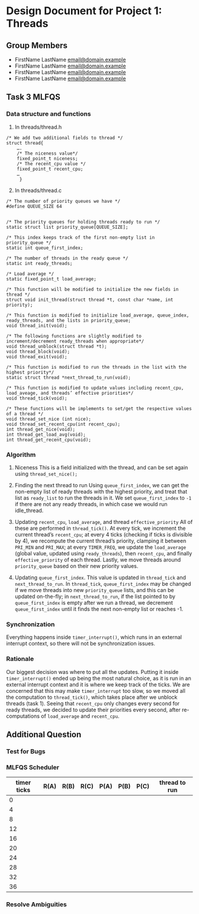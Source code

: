 Design Document for Project 1: Threads
======================================

## Group Members

* FirstName LastName <email@domain.example>
* FirstName LastName <email@domain.example>
* FirstName LastName <email@domain.example>
* FirstName LastName <email@domain.example>


## Task 3 MLFQS
### Data structure and functions
1. In threads/thread.h
```
/* We add two additional fields to thread */
struct thread{
	….
	/* The niceness value*/
	fixed_point_t niceness;
	/* The recent_cpu value */
	fixed_point_t recent_cpu;
	…
   	 }
```
2. In threads/thread.c
```
/* The number of priority queues we have */
#define QUEUE_SIZE 64

 
/* The priority queues for holding threads ready to run */
static struct list priority_queue[QUEUE_SIZE];
 
/* This index keeps track of the first non-empty list in priority_queue */
static int queue_first_index;
 
/* The number of threads in the ready queue */
static int ready_threads;
 
/* Load average */
static fixed_point_t load_average;
 
/* This function will be modified to initialize the new fields in thread */
struct void init_thread(struct thread *t, const char *name, int priority);
 
/* This function is modified to initialize load_average, queue_index, ready_threads, and the lists in priority_queue;
void thread_init(void);
 
/* The following functions are slightly modified to increment/decrement ready_threads when appropriate*/
void thread_unblock(struct thread *t);
void thread_block(void);
void thread_exit(void);
 
/* This function is modified to run the threads in the list with the highest priority*/
static struct thread *next_thread_to_run(void);
 
/* This function is modified to update values including recent_cpu, load_aveage, and threads’ effective priorities*/
void thread_tick(void);
 
/* These functions will be implements to set/get the respective values of a thread */
void thread_set_nice (int nice);
void thread_set_recent_cpu(int recent_cpu);
int thread_get_nice(void);
int thread_get_load_avg(void);
int thread_get_recent_cpu(void);
```


### Algorithm
1. Niceness
This is a field initialized with the thread, and can be set again using `thread_set_nice();`

2. Finding the next thread to run
Using `queue_first_index`, we can get the non-empty list of ready threads with the highest priority, and treat that list as `ready_list` to run the threads in it. We set `queue_first_index` to `-1` if there are not any ready threads, in which case we would run idle_thread.

3. Updating `recent_cpu`, `load_average`, and thread `effective_priority`
All of these are performed in `thread_tick()`. At every tick, we increment the current thread’s `recent_cpu`; at every 4 ticks (checking if ticks is divisible by 4), we recompute the current thread’s priority, clamping it between `PRI_MIN` and `PRI_MAX`; at every `TIMER_FREQ`, we update the `load_average` (global value, updated using `ready_threads`), then `recent_cpu`, and finally `effective_priority` of each thread.
Lastly, we move threads around `priority_queue` based on their new priority values.

4. Updating `queue_first_index`.
This value is updated in `thread_tick` and `next_thread_to_run`. In `thread_tick`, `queue_first_index` may be changed if we move threads into new `priority_queue` lists, and this can be updated on-the-fly; in `next_thread_to_run`, if the list pointed to by `queue_first_index` is empty after we run a thread, we decrement `queue_first_index` until it finds the next non-empty list or reaches -1.


### Synchronization
Everything happens inside `timer_interrupt()`, which runs in an external interrupt context, so there will not be synchronization issues.


### Rationale
Our biggest decision was where to put all the updates. Putting it inside `timer_interrupt()` ended up being the most natural choice, as it is run in an external interrupt context and it is where we keep track of the ticks. We are concerned that this may make `timer_interrupt` too slow, so we moved all the computation to `thread_tick()`, which takes place after we unblock threads (task 1).
Seeing that `recent_cpu` only changes every second for ready threads, we decided to update their priorities every second, after re-computations of `load_average` and `recent_cpu`.


## Additional Question
### Test for Bugs

### MLFQS Scheduler
timer ticks | R(A) | R(B) | R(C) | P(A) | P(B) | P(C) | thread to run
------------|------|------|------|------|------|------|--------------
 0          |      |      |      |      |      |      |
 4          |      |      |      |      |      |      |
 8          |      |      |      |      |      |      |
12          |      |      |      |      |      |      |
16          |      |      |      |      |      |      |
20          |      |      |      |      |      |      |
24          |      |      |      |      |      |      |
28          |      |      |      |      |      |      |
32          |      |      |      |      |      |      |
36          |      |      |      |      |      |      |


### Resolve Ambiguities